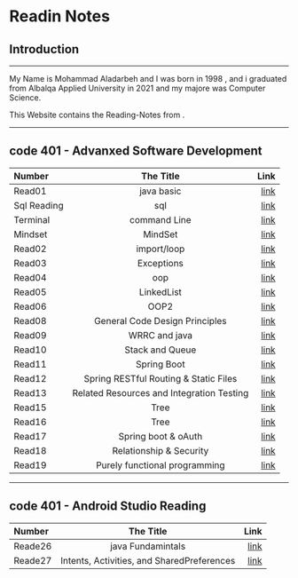 # Readin Notes
## Introduction  
___  
My Name is Mohammad Aladarbeh and I was born in 1998 , and i graduated from Albalqa Applied University in 2021 and my majore was Computer Science.  

This Website contains the Reading-Notes from .  
___
## code 401 - Advanxed Software Development  
    
| Number        | The Title   | Link                     |
| :---------- | :--------:  |       ----------:        |
| Read01      | java basic  |  [link](Read01.md)       |
| Sql Reading | sql         |  [link](sql/sql.md)      |
| Terminal    | command Line|  [link](Terminal.md)     |
| Mindset     | MindSet     |  [link](Mindset.md)      |
| Read02      | import/loop |  [link](Read02.md)       |
| Read03      | Exceptions  |  [link](Read03.md)       |
| Read04      | oop         |  [link](Read04.md)       |
| Read05      | LinkedList  |  [link](Read05.md)       |
| Read06      | OOP2        |  [link](Read06.md)       |
| Read08      | General Code Design Principles|  [link](Read08.md)|
| Read09      | WRRC and java|  [link](Read09.md)      |
| Read10      | Stack and Queue|  [link](Read10.md)    |
| Read11      | Spring Boot|  [link](Read11.md)        |
| Read12      | Spring RESTful Routing & Static Files  |  [link](Read12.md)        |
| Read13      | Related Resources and Integration Testing|  [link](Read13.md)        |
| Read15      | Tree|  [link](Read15.md)        |
| Read16     | Tree|  [link](Read16.md)        |
| Read17      | Spring boot & oAuth|  [link](Read17.md)        |
| Read18      | Relationship & Security|  [link](Read18.md)        |
| Read19      | Purely functional programming|  [link](Read19.md)        |

___

## code 401 - Android Studio Reading

| Number      | The Title   | Link                     |
| :---------- | :--------:  |       ----------:        |
| Reade26      | java Fundamintals  |  [link](Read26.md)|
| Reade27      | Intents, Activities, and SharedPreferences  |  [link](Read27.md)|
